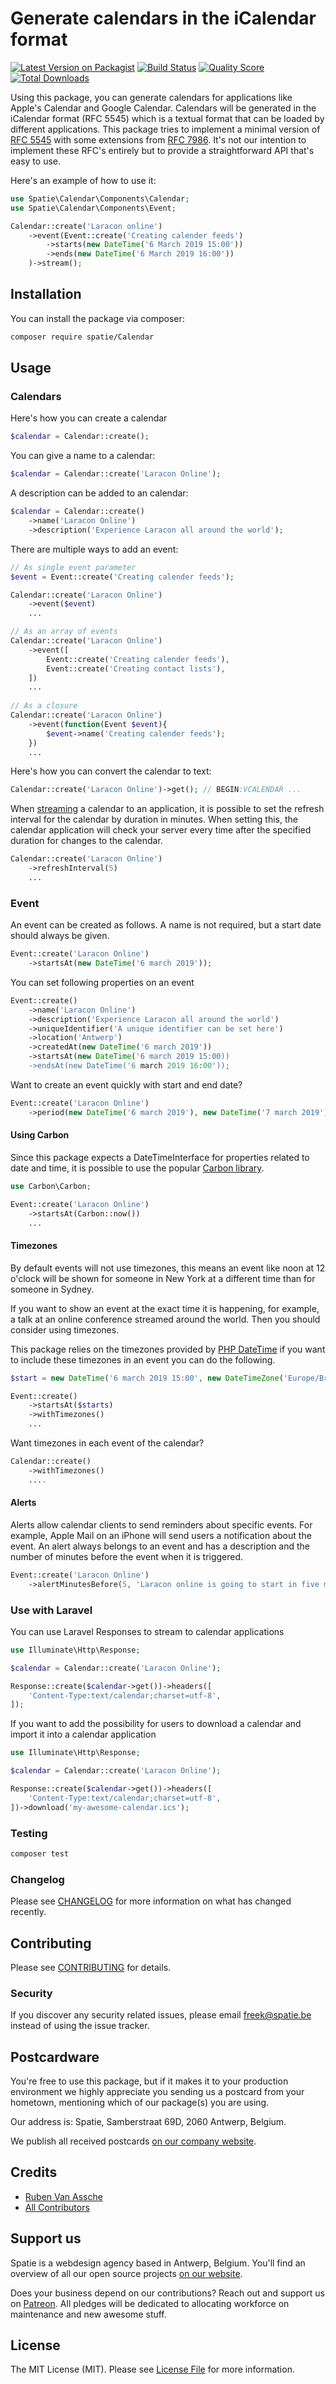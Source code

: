# Generate calendars in the iCalendar format

[![Latest Version on Packagist](https://img.shields.io/packagist/v/spatie/Calendar.svg?style=flat-square)](https://packagist.org/packages/spatie/icalendar-generator)
[![Build Status](https://img.shields.io/travis/spatie/Calendar/master.svg?style=flat-square)](https://travis-ci.org/spatie/icalendar-generator)
[![Quality Score](https://img.shields.io/scrutinizer/g/spatie/Calendar.svg?style=flat-square)](https://scrutinizer-ci.com/g/spatie/icalendar-generator)
[![Total Downloads](https://img.shields.io/packagist/dt/spatie/Calendar.svg?style=flat-square)](https://packagist.org/packages/spatie/icalendar-generator)

Using this package, you can generate calendars for applications like Apple's Calendar and Google Calendar.
Calendars will be generated in the iCalendar format (RFC 5545) which is a textual format that can be loaded by different applications.
This package tries to implement a minimal version of  [RFC 5545](https://tools.ietf.org/html/rfc5545) with some extensions from [RFC 7986](https://tools.ietf.org/html/rfc7986).
It's not our intention to implement these RFC's entirely but to provide a straightforward API that's easy to use.

Here's an example of how to use it:

```php
use Spatie\Calendar\Components\Calendar;
use Spatie\Calendar\Components\Event;

Calendar::create('Laracon online')
    ->event(Event::create('Creating calender feeds')
        ->starts(new DateTime('6 March 2019 15:00'))
        ->ends(new DateTime('6 March 2019 16:00'))
    )->stream();
```

## Installation

You can install the package via composer:

```bash
composer require spatie/Calendar
```

## Usage

### Calendars

Here's how you can create a calendar

``` php
$calendar = Calendar::create();
```

You can give a name to a calendar:

``` php
$calendar = Calendar::create('Laracon Online');
```

A description can be added to an calendar:

``` php
$calendar = Calendar::create()
    ->name('Laracon Online')
    ->description('Experience Laracon all around the world');
```

There are multiple ways to add an event:

``` php
// As single event parameter
$event = Event::create('Creating calender feeds');

Calendar::create('Laracon Online')
    ->event($event)
    ...

// As an array of events
Calendar::create('Laracon Online')
    ->event([
        Event::create('Creating calender feeds'),
        Event::create('Creating contact lists'),
    ])
    ...    
    
// As a closure
Calendar::create('Laracon Online')
    ->event(function(Event $event){
        $event->name('Creating calender feeds');
    })
    ...
```

Here's how you can convert the calendar to text:

``` php
Calendar::create('Laracon Online')->get(); // BEGIN:VCALENDAR ...
```

When [streaming](#use-with-laravel) a calendar to an application, it is possible to set the refresh interval for the calendar by duration in minutes.
When setting this, the calendar application will check your server every time after the specified duration for changes to the calendar.

``` php
Calendar::create('Laracon Online')
    ->refreshInterval(5)
    ...
```

### Event

An event can be created as follows. A name is not required, but a start date should always be given.

``` php
Event::create('Laracon Online')
    ->startsAt(new DateTime('6 march 2019'));
```

You can set following properties on an event

``` php
Event::create()
    ->name('Laracon Online')
    ->description('Experience Laracon all around the world')
    ->uniqueIdentifier('A unique identifier can be set here')
    ->location('Antwerp')
    ->createdAt(new DateTime('6 march 2019'))
    ->startsAt(new DateTime('6 march 2019 15:00))
    ->endsAt(new DateTime('6 march 2019 16:00'));
```

Want to create an event quickly with start and end date?
``` php
Event::create('Laracon Online')
    ->period(new DateTime('6 march 2019'), new DateTime('7 march 2019'));
```

#### Using Carbon

Since this package expects a DateTimeInterface for properties related to date and time, it is possible to use the popular [Carbon library](https://carbon.nesbot.com/).

``` php
use Carbon\Carbon;

Event::create('Laracon Online')
    ->startsAt(Carbon::now())
    ...
```

#### Timezones

By default events will not use timezones, this means an event like noon at 12 o'clock will be shown for someone in New York
at a different time than for someone in Sydney.

If you want to show an event at the exact time it is happening, for example, a talk at an online conference streamed around the world. Then you should consider using timezones.

This package relies on the timezones provided by [PHP DateTime](https://www.php.net/manual/en/datetime.settimezone.php) if you want to include these timezones in an event you can do the following.

``` php
$start = new DateTime('6 march 2019 15:00', new DateTimeZone('Europe/Brussels'))

Event::create()
    ->startsAt($starts)
    ->withTimezones()
    ...
```

Want timezones in each event of the calendar?

``` php
Calendar::create()
    ->withTimezones()
    ....
```

#### Alerts

Alerts allow calendar clients to send reminders about specific events. For example, Apple Mail on an iPhone will send users a notification about the event.
An alert always belongs to an event and has a description and the number of minutes before the event when it is triggered. 


``` php
Event::create('Laracon Online')
    ->alertMinutesBefore(5, 'Laracon online is going to start in five mintutes')
```

### Use with Laravel

You can use Laravel Responses to stream to calendar applications

``` php
use Illuminate\Http\Response;

$calendar = Calendar::create('Laracon Online');

Response::create($calendar->get())->headers([
    'Content-Type:text/calendar;charset=utf-8',
]);
```

If you want to add the possibility for users to download a calendar and import it into a calendar application

``` php
use Illuminate\Http\Response;

$calendar = Calendar::create('Laracon Online');

Response::create($calendar->get())->headers([
    'Content-Type:text/calendar;charset=utf-8',
])->download('my-awesome-calendar.ics');
```

### Testing

``` bash
composer test
```

### Changelog

Please see [CHANGELOG](CHANGELOG.md) for more information on what has changed recently.

## Contributing

Please see [CONTRIBUTING](CONTRIBUTING.md) for details.

### Security

If you discover any security related issues, please email freek@spatie.be instead of using the issue tracker.

## Postcardware

You're free to use this package, but if it makes it to your production environment we highly appreciate you sending us a postcard from your hometown, mentioning which of our package(s) you are using.

Our address is: Spatie, Samberstraat 69D, 2060 Antwerp, Belgium.

We publish all received postcards [on our company website](https://spatie.be/en/opensource/postcards).

## Credits

- [Ruben Van Assche](https://github.com/rubenvanassche)
- [All Contributors](../../contributors)

## Support us

Spatie is a webdesign agency based in Antwerp, Belgium. You'll find an overview of all our open source projects [on our website](https://spatie.be/opensource).

Does your business depend on our contributions? Reach out and support us on [Patreon](https://www.patreon.com/spatie). 
All pledges will be dedicated to allocating workforce on maintenance and new awesome stuff.

## License

The MIT License (MIT). Please see [License File](LICENSE.md) for more information.

